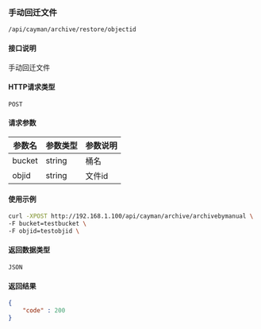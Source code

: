### 手动回迁文件
`/api/cayman/archive/restore/objectid`

#### 接口说明
手动回迁文件

#### HTTP请求类型
`POST`

#### 请求参数
|参数名|参数类型|参数说明|
|--|--|--|
|bucket|string|桶名|
|objid|string|文件id|


#### 使用示例
```sh
curl -XPOST http://192.168.1.100/api/cayman/archive/archivebymanual \
-F bucket=testbucket \
-F objid=testobjid \
```

#### 返回数据类型
`JSON`

#### 返回结果
```json
{
    "code" : 200
}
```

